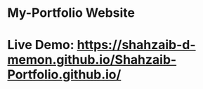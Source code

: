 # My-Portfolio Website
# Live Demo: https://shahzaib-d-memon.github.io/Shahzaib-Portfolio.github.io/
